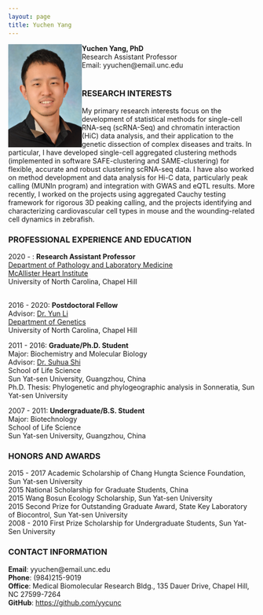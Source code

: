 ```yaml
---
layout: page
title: Yuchen Yang
---
```


<div class="container">
    <div class="row-fluid">
        <div class="span2">
        <a href="assets/Yuchen.jpg">
            <img align="left" src="assets/Yuchen.jpg" height="210" width="150" title="Yuchen Yang" alt="Yuchen Yang"/>
        </a>
            <b>Yuchen Yang, PhD</b><br/>
            Research Assistant Professor<br/>
            Email: yyuchen@email.unc.edu<br/>
        </div>
    </div>
</div><br/>


### RESEARCH INTERESTS

My primary research interests focus on the development of statistical methods for single-cell RNA-seq (scRNA-Seq) and chromatin interaction (HiC) data analysis, and their application to the genetic dissection of complex diseases and traits. In particular, I have developed single-cell aggregated clustering methods (implemented in software SAFE-clustering and SAME-clustering) for flexible, accurate and robust clustering scRNA-seq data. I have also worked on method development and data analysis for Hi-C data, particularly peak calling (MUNIn program) and integration with GWAS and eQTL results. More recently, I worked on the projects using aggregated Cauchy testing framework for rigorous 3D peaking calling, and the projects identifying and characterizing cardiovascular cell types in mouse and the wounding-related cell dynamics in zebrafish.

### PROFESSIONAL EXPERIENCE AND EDUCATION

<div class="container">
    <div class="row-fluid">
            2020 - :  <b>Research Assistant Professor</b><br/>
            <a href="https://www.med.unc.edu/pathology/">Department of Pathology and Laboratory Medicine</a><br/>
            <a href="https://www.med.unc.edu/mhi/">McAllister Heart Institute</a><br/>
            University of North Carolina, Chapel Hill <br/><br/>
    </div>
</div>

2016 - 2020:  <b>Postdoctoral Fellow</b><br/>
    Advisor: [Dr. Yun Li](https://www.med.unc.edu/genetics/directory/yun-li-phd/)<br/>
    <a href="https://www.med.unc.edu/genetics/">Department of Genetics</a><br/>
    University of North Carolina, Chapel Hill<br/>

2011 - 2016:  <b>Graduate/Ph.D. Student</b><br/>
    Major: Biochemistry and Molecular Biology<br/>
    Advisor: [Dr. Suhua Shi](http://evolution.sysu.edu.cn/Our_team.html)<br/>
    School of Life Science<br/>
    Sun Yat-sen University, Guangzhou, China<br/>
    Ph.D. Thesis: Phylogenetic and phylogeographic analysis in Sonneratia, Sun Yat-sen University<br/>


2007 - 2011:  <b>Undergraduate/B.S. Student</b><br/>
    Major: Biotechnology<br/>
    School of Life Science<br/>
    Sun Yat-sen University, Guangzhou, China<br/>

### HONORS AND AWARDS
2015 - 2017 Academic Scholarship of Chang Hungta Science Foundation, Sun Yat-sen University<br/>
2015    National Scholarship for Graduate Students, China<br/>
2015    Wang Bosun Ecology Scholarship, Sun Yat-sen University<br/>
2015    Second Prize for Outstanding Graduate Award, State Key Laboratory of Biocontrol, Sun Yat-sen University<br/>
2008 - 2010 First Prize Scholarship for Undergraduate Students, Sun Yat-Sen University<br/>

### CONTACT INFORMATION

<div class="container">
    <div class="row-fluid">
            <b>Email</b>: yyuchen@email.unc.edu<br/>
            <b>Phone</b>: (984)215-9019<br/>
            <b>Office</b>: Medical Biomolecular Research Bldg., 135 Dauer Drive, Chapel Hill, NC 27599-7264<br/>
            <b>GitHub</b>: <a href="https://github.com/yycunc">https://github.com/yycunc</a><br/>
    </div>
</div>
